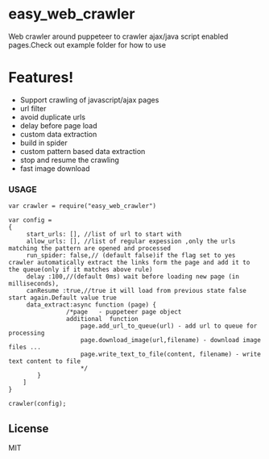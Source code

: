 # easy_web_crawler

Web crawler around puppeteer to crawler ajax/java script enabled pages.Check out example folder for how to use

# Features!

  - Support crawling of javascript/ajax pages
  - url filter
  - avoid duplicate urls
  - delay before page load
  - custom data extraction
  - build in spider
  - custom pattern based data extraction
  - stop and resume the crawling
  - fast image download

### USAGE

```
var crawler = require("easy_web_crawler")

var config =
{
     start_urls: [], //list of url to start with
     allow_urls: [], //list of regular expession ,only the urls matching the pattern are opened and processed
     run_spider: false,// (default false)if the flag set to yes crawler automatically extract the links form the page and add it to the queue(only if it matches above rule)
     delay :100,//(default 0ms) wait before loading new page (in milliseconds),
     canResume :true,//true it will load from previous state false start again.Default value true
     data_extract:async function (page) {
                /*page   - puppeteer page object 
                additional  function
                    page.add_url_to_queue(url) - add url to queue for processing
                    page.download_image(url,filename) - download image files ...
                    page.write_text_to_file(content, filename) - write text content to file
                    */
        }
    ]
}

crawler(config);

```
License
----

MIT
